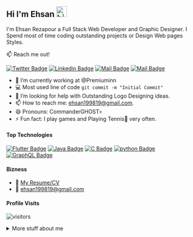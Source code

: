 ## Hi I'm Ehsan <img src="https://user-images.githubusercontent.com/1303154/88677602-1635ba80-d120-11ea-84d8-d263ba5fc3c0.gif" width="28px" alt="hi">

I'm Ehsan Rezapour a Full Stack Web Developer and Graphic Designer. I Spend most of time coding outstanding projects or Design Web pages Styles.

:mailbox: Reach me out!

[![Twitter Badge](https://img.shields.io/badge/-@EhsanRezapour3-1ca0f1?style=flat&labelColor=1ca0f1&logo=twitter&logoColor=white&link=https://twitter.com/EhsanRezapour3)](https://twitter.com/EhsanRezapour3)  [![Linkedin Badge](https://img.shields.io/badge/-Ehsawnell-0e76a8?style=flat&labelColor=0e76a8&logo=linkedin&logoColor=white)](https://www.linkedin.com/in/ehsan-mashhadirezapour-4bb7641b0/) [![Mail Badge](https://img.shields.io/badge/-@ehsawnell-e84393?style=flat&labelColor=e84393&logo=instagram&logoColor=white)](https://instagram.com/ehsawnell) [![Mail Badge](https://img.shields.io/badge/-ehsan199819-c0392b?style=flat&labelColor=c0392b&logo=gmail&logoColor=white)](mailto:ehsan199819@gmail.com)

<!-- TODO: Add last video link -->

- 🔭 I’m currently working at @Premiuminn
- :computer: Most used line of code `git commit -m "Initial Commit"`
- 🤔 I’m looking for help with Outstanding Logo Designing ideas.
- 📫 How to reach me: ehsan199819@gmail.com.
- 😄 Pronouns: CommanderGHOST💀
- ⚡ Fun fact: I play games and Playing Tennis🎾 very often.

#### Top Technologies

<!-- TODO: Make technologies links takes you to repositories -->

[![Flutter Badge](https://img.shields.io/badge/-Flutter-61DBFB?style=for-the-badge&labelColor=black&logo=Flutter&logoColor=61DBFB)](#) [![Java Badge](https://img.shields.io/badge/-Java-F0DB4F?style=for-the-badge&labelColor=black&logo=java&logoColor=F0DB4F)](#) [![C  Badge](https://img.shields.io/badge/-C-007acc?style=for-the-badge&labelColor=black&logo=C&logoColor=007acc)](#) [![python Badge](https://img.shields.io/badge/-Python-3C873A?style=for-the-badge&labelColor=black&logo=python&logoColor=3C873A)](#) [![GraphQL Badge](https://img.shields.io/badge/-Dart-e535ab?style=for-the-badge&labelColor=black&logo=dart&logoColor=e535ab)](#)




#### Bizness
- :paperclip: [My Resume/CV](###)
- :email: ehsan199819@gmail.com


#### Profile Visits 

![visitors](https://visitor-badge.glitch.me/badge?page_id=ehsawnell.ehsawnell)

<details>
<summary>
  More stuff about me
</summary>

<br >

I love work on trend topics and sketch something about them and try to bold subjects by adding some creativity and art... 

#### What is the next step?

These days I am working on flutter & dart and I hope these programs can form a market share in the future.  



#### Github Stats

![Ipenywis's github stats](https://github-readme-stats.vercel.app/api?username=ehsawnell&count_private=true&theme=tokyonight&hide=contribs,prs)

</details>


